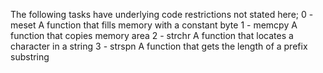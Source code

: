The following tasks have underlying code restrictions not stated here;
0 - meset
    A function that fills memory with a constant byte
1 - memcpy
    A function that copies memory area
2 - strchr
    A function that locates a character in a string
3 - strspn
    A function that gets the length of a prefix substring
